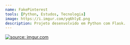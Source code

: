 ```yaml
---
name: FakePinterest
tools: [Python, Estudos, Tecnologia]
image: https://i.imgur.com/yq6hlyE.png
description: Projeto desenvolvido em Python com Flask.
---
```



<a href="https://imgur.com/yq6hlyE"><img src="https://i.imgur.com/yq6hlyE.png" title="source: imgur.com" /></a>